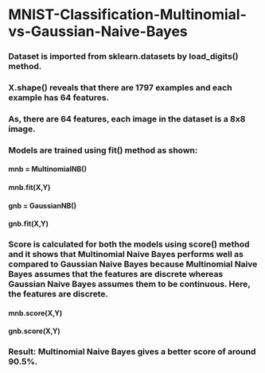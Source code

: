 # MNIST-Classification-Multinomial-vs-Gaussian-Naive-Bayes

### Dataset is imported from sklearn.datasets by load_digits() method.

### X.shape() reveals that there are 1797 examples and each example has 64 features.

### As, there are 64 features, each image in the dataset is a 8x8 image.

### Models are trained using fit() method as shown:

#### mnb = MultinomialNB()
#### mnb.fit(X,Y)

#### gnb = GaussianNB()
#### gnb.fit(X,Y)

### Score is calculated for both the models using score() method and it shows that Multinomial Naive Bayes performs well as compared to Gaussian Naive Bayes because Multinomial Naive Bayes assumes that the features are discrete whereas Gaussian Naive Bayes assumes them to be continuous. Here, the features are discrete.

#### mnb.score(X,Y)
#### gnb.score(X,Y)

### Result: Multinomial Naive Bayes gives a better score of around 90.5%.
